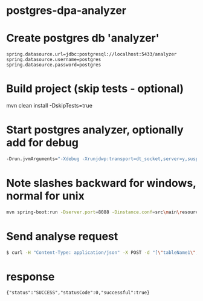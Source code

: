 # postgres-dpa-analyzer
# Create postgres db 'analyzer'
```
spring.datasource.url=jdbc:postgresql://localhost:5433/analyzer
spring.datasource.username=postgres
spring.datasource.password=postgres
```

# Build project (skip tests - optional)
mvn clean install -DskipTests=true

# Start postgres analyzer, optionally add for debug
```bash
-Drun.jvmArguments="-Xdebug -Xrunjdwp:transport=dt_socket,server=y,suspend=n,address=5005"
```
# Note slashes backward for windows, normal for unix
```bash
mvn spring-boot:run -Dserver.port=8088 -Dinstance.conf=src\main\resources\application.properties -Dlog4j.configuration=file:conf\log4j.properties 
```

# Send analyse request
```bash
$ curl -H "Content-Type: application/json" -X POST -d "[\"tableName1\",\"tableName2\"]" http://localhost:8088/api/v1/analyze
```
# response
```
{"status":"SUCCESS","statusCode":0,"successful":true}
```